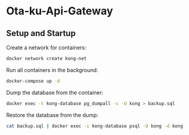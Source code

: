# Ota-ku-Api-Gateway

## Setup and Startup

Create a network for containers:
```bash
docker network create kong-net
```

Run all containers in the background:
```bash
docker-compose up -d
```

Dump the database from the container:
```bash
docker exec -t kong-database pg_dumpall -c -U kong > backup.sql
```

Restore the database from the dump:
```bash
cat backup.sql | docker exec -i kong-database psql -U kong -d kong
```